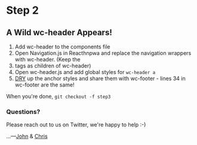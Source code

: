 # Step 2

## A Wild wc-header Appears!

1. Add wc-header to the components file
2. Open Navigation.js in Reacthnpwa and replace the navigation wrappers with wc-header. (Keep the <li> tags as children of wc-header)
3. Open wc-header.js and add global styles for `wc-header a`
4. [DRY](https://en.wikipedia.org/wiki/Don%27t_repeat_yourself) up the anchor styles and share them with wc-footer - lines 34 in wc-footer are the same!

When you're done, `git checkout -f step3`

### Questions?

Please reach out to us on Twitter, we're happy to help :-)

...—[John](https://twitter.com/JohnRiv) & [Chris](https://twitter.com/chiefcll)
